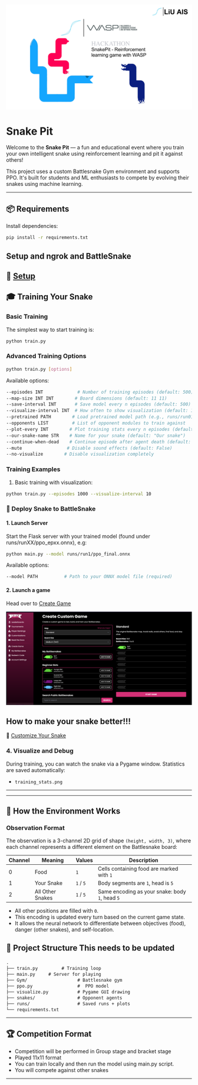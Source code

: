 ![UI Example](docs/images/SnakePit.png)
# Snake Pit 

Welcome to the **Snake Pit** — a fun and educational event where you train your own intelligent snake using reinforcement learning and pit it against others!

This project uses a custom Battlesnake Gym environment and supports PPO. It's built for students and ML enthusiasts to compete by evolving their snakes using machine learning.

---



## 📦 Requirements
Install dependencies:
```bash
pip install -r requirements.txt
```

## Setup and ngrok and BattleSnake
🔧 [Setup](docs/setup.md)
---



## 🎓 Training Your Snake

### Basic Training

The simplest way to start training is:
```bash
python train.py
```

### Advanced Training Options

```bash
python train.py [options]
```

Available options:
```bash
--episodes INT             # Number of training episodes (default: 500)
--map-size INT INT        # Board dimensions (default: 11 11)
--save-interval INT       # Save model every n episodes (default: 500)
--visualize-interval INT  # How often to show visualization (default: 10)
--pretrained PATH        # Load pretrained model path (e.g., runs/run01/ppo_final.pt)
--opponents LIST         # List of opponent modules to train against
--plot-every INT        # Plot training stats every n episodes (default: 100)
--our-snake-name STR    # Name for your snake (default: "Our snake")
--continue-when-dead    # Continue episode after agent death (default: False)
--mute                 # Disable sound effects (default: False)
--no-visualize        # Disable visualization completely
```

### Training Examples

1. Basic training with visualization:
```bash
python train.py --episodes 1000 --visualize-interval 10
```

### 🚀 Deploy Snake to BattleSnake

#### 1. Launch Server
Start the Flask server with your trained model (found under runs/runXX/ppo_epxx.onnx), e.g:
```bash
python main.py --model runs/run1/ppo_final.onnx 
```

Available options:
```bash
--model PATH          # Path to your ONNX model file (required)            # Enable debug mode
```

#### 2. Launch a game

Head over to [Create Game](https://play.battlesnake.com/account/games/create)


![battle](docs/images/game.png)

##  How to make your snake better!!!
🔧 [Customize Your Snake](docs/customization.md)


### 4. Visualize and Debug

During training, you can watch the snake via a Pygame window. Statistics are saved automatically:
- `training_stats.png`

---


---

## 🧪 How the Environment Works
### Observation Format

The observation is a 3-channel 2D grid of shape `(height, width, 3)`, where each channel represents a different element on the Battlesnake board:

| Channel | Meaning            | Values     | Description                                                  |
|---------|--------------------|------------|--------------------------------------------------------------|
| 0       | Food               | `1`        | Cells containing food are marked with `1`                   |
| 1       | Your Snake         | `1` / `5`  | Body segments are `1`, head is `5`                          |
| 2       | All Other Snakes   | `1` / `5`  | Same encoding as your snake: body `1`, head `5`             |

- All other positions are filled with `0`.
- This encoding is updated every turn based on the current game state.
- It allows the neural network to differentiate between objectives (food), danger (other snakes), and self-location.




## 📁 Project Structure This needs to be updated

```
.
├── train.py         # Training loop
├── main.py     # Server for playing
├── Gym/                   # Battlesnake gym
├── ppo.py                 #  PPO model 
├── visualize.py           # Pygame GUI drawing
├── snakes/                # Opponent agents
├── runs/                  # Saved runs + plots
└── requirements.txt
```

---

## 🏆 Competition Format

- Competition will be performed in Group stage and bracket stage
- Played 11x11 format
- You can train locally and then run the model using main.py script.
- You will compete against other snakes

---

